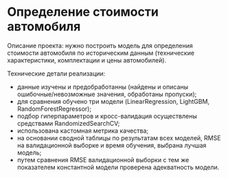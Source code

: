 # Определение стоимости автомобиля

Описание проекта: нужно построить модель для определения стоимости автомобиля по историческим данным (технические характеристики, комплектации и цены автомобилей).

Технические детали реализации:
- данные изучены и предобработанны (найдены и описаны ошибочные/невозможные значения, обработаны пропуски);
- для сравнения обучено три модели (LinearRegression, LightGBM, RandomForestRegressor);
- подбор гиперпараметров и кросс-валидация осуществлены средствами RandomizedSearchCV;
- использована кастомная метрика качества;
- на основании сводной таблицы по результатам всех моделей, RMSE на валидационной выборке и время обучения, выбрана лучшая модель;
- путем сравнения RMSE валидационной выборки с тем же показателем константной модели проверена адекватность модели.
